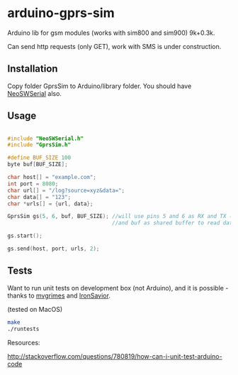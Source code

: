 # arduino-gprs-sim
Arduino lib for gsm modules (works with sim800 and sim900) 9k+0.3k.

Can send http requests (only GET), work with SMS is under construction.

## Installation

Copy folder GprsSim to Arduino/library folder.
You should have [NeoSWSerial](https://github.com/SlashDevin/NeoSWSerial) also.

## Usage

```cpp

#include "NeoSWSerial.h"
#include "GprsSim.h"

#define BUF_SIZE 100
byte buf[BUF_SIZE];

char host[] = "example.com";
int port = 8080;
char url[] = "/log?source=xyz&data=";
char data[] = "123";
char *urls[] = {url, data};

GprsSim gs(5, 6, buf, BUF_SIZE); //will use pins 5 and 6 as RX and TX (with SoftwareSerial)
                                 //and buf as shared buffer to read data from gprs module 

gs.start();

gs.send(host, port, urls, 2);

```

## Tests

Want to run unit tests on development box (not Arduino), and it is possible - thanks to [mvgrimes](https://github.com/mvgrimes/smartthings-super-sprinker) and [IronSavior](https://github.com/IronSavior/dsm2_tx).

(tested on MacOS)

```sh
make
./runtests
```
Resources:

http://stackoverflow.com/questions/780819/how-can-i-unit-test-arduino-code

